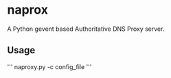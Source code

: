 # naprox
A Python gevent based Authoritative DNS Proxy server.

## Usage

'''
naproxy.py -c config_file
'''
